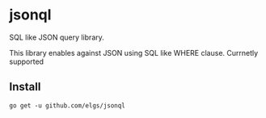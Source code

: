 # jsonql
SQL like JSON query library.

This library enables against JSON using SQL like WHERE clause. Currnetly supported 

## Install
`go get -u github.com/elgs/jsonql`